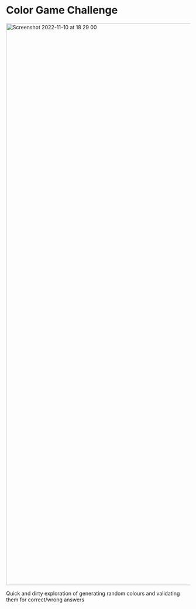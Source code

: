 # Color Game Challenge

<img width="1532" alt="Screenshot 2022-11-10 at 18 29 00" src="https://user-images.githubusercontent.com/71289091/201168071-37a254c9-9e62-4544-99d0-892fa9e7b4ba.png">

Quick and dirty exploration of generating random colours and validating them for correct/wrong answers
